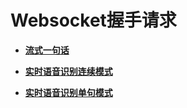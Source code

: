 # Websocket握手请求<a name="sis_03_0025"></a>

-   **[流式一句话](流式一句话.md)**  

-   **[实时语音识别连续模式](实时语音识别连续模式.md)**  

-   **[实时语音识别单句模式](实时语音识别单句模式.md)**  


